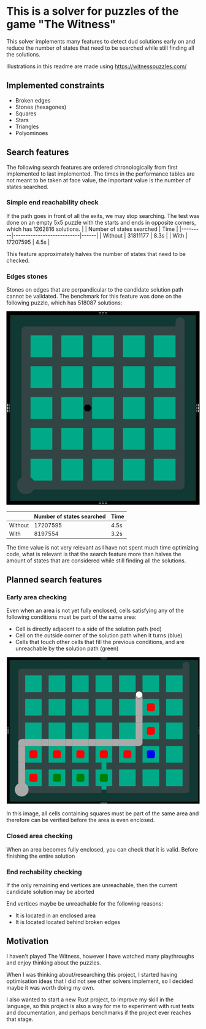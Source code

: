 # This is a solver for puzzles of the game "The Witness"

This solver implements many features to detect dud solutions early on and reduce the number of states that need to be searched while still finding all the solutions.

Illustrations in this readme are made using https://witnesspuzzles.com/

## Implemented constraints
- Broken edges
- Stones (hexagones)
- Squares
- Stars
- Triangles
- Polyominoes

## Search features
The following search features are ordered chronologically from first implemented to last implemented. The times in the performance tables are not meant to be taken at face value, the important value is the number of states searched.
### Simple end reachability check
If the path goes in front of all the exits, we may stop searching. The test was done on an empty 5x5 puzzle with the starts and ends in opposite corners, which has 1262816 solutions.
|         | Number of states searched | Time |
|---------|---------------------------|------|
| Without | 31811177                  | 8.3s |
| With    | 17207595                  | 4.5s |

This feature approximately halves the number of states that need to be checked.

### Edges stones
Stones on edges that are perpandicular to the candidate solution path cannot be validated. The benchmark for this feature was done on the following puzzle, which has 518087 solutions:

![Early stone check benchmark puzzle](images/early_stone_check_bench.png)

|         | Number of states searched | Time |
|---------|---------------------------|------|
| Without | 17207595                  | 4.5s |
| With    |  8197554                  | 3.2s |

The time value is not very relevant as I have not spent much time optimizing code, what is relevant is that the search feature more than halves the amount of states that are considered while still finding all the solutions.

## Planned search features

### Early area checking
Even when an area is not yet fully enclosed, cells satisfying any of the following conditions must be part of the same area:
- Cell is directly adjacent to a side of the solution path (red)
- Cell on the outside corner of the solution path when it turns (blue)
- Cells that touch other cells that fill the previous conditions, and are unreachable by the solution path (green)

![Example of the conditions](images/early_area_check.png)
 
In this image, all cells containing squares must be part of the same area and therefore can be verified before the area is even enclosed.

### Closed area checking
When an area becomes fully enclosed, you can check that it is valid. Before finishing the entire solution

### End rechability checking
If the only remaining end vertices are unreachable, then the current candidate solution may be aborted

End vertices maybe be unreachable for the following reasons:
- It is located in an enclosed area
- It is located located behind broken edges

## Motivation

I haven't played The Witness, however I have watched many playthroughs and enjoy thinking about the puzzles.

When I was thinking about/researching this project, I started having optimisation ideas that I did not see other solvers implement, so I decided maybe it was worth doing my own.

I also wanted to start a new Rust project, to improve my skill in the language, so this project is also a way for me to experiment with rust tests and documentation, and perhaps benchmarks if the project ever reaches that stage.
